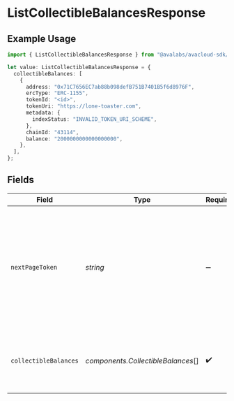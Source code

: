 # ListCollectibleBalancesResponse

## Example Usage

```typescript
import { ListCollectibleBalancesResponse } from "@avalabs/avacloud-sdk/models/components";

let value: ListCollectibleBalancesResponse = {
  collectibleBalances: [
    {
      address: "0x71C7656EC7ab88b098defB751B7401B5f6d8976F",
      ercType: "ERC-1155",
      tokenId: "<id>",
      tokenUri: "https://lone-toaster.com",
      metadata: {
        indexStatus: "INVALID_TOKEN_URI_SCHEME",
      },
      chainId: "43114",
      balance: "2000000000000000000",
    },
  ],
};
```

## Fields

| Field                                                                                                                                  | Type                                                                                                                                   | Required                                                                                                                               | Description                                                                                                                            |
| -------------------------------------------------------------------------------------------------------------------------------------- | -------------------------------------------------------------------------------------------------------------------------------------- | -------------------------------------------------------------------------------------------------------------------------------------- | -------------------------------------------------------------------------------------------------------------------------------------- |
| `nextPageToken`                                                                                                                        | *string*                                                                                                                               | :heavy_minus_sign:                                                                                                                     | A token, which can be sent as `pageToken` to retrieve the next page. If this field is omitted or empty, there are no subsequent pages. |
| `collectibleBalances`                                                                                                                  | *components.CollectibleBalances*[]                                                                                                     | :heavy_check_mark:                                                                                                                     | The list of ERC-721 and ERC-1155 token balances for the address.                                                                       |